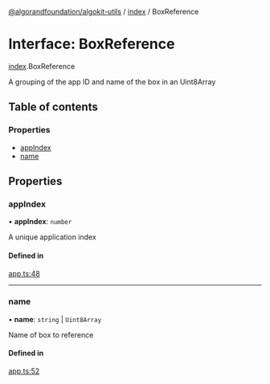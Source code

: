 [@algorandfoundation/algokit-utils](../README.md) / [index](../modules/index.md) / BoxReference

# Interface: BoxReference

[index](../modules/index.md).BoxReference

A grouping of the app ID and name of the box in an Uint8Array

## Table of contents

### Properties

- [appIndex](index.BoxReference.md#appindex)
- [name](index.BoxReference.md#name)

## Properties

### appIndex

• **appIndex**: `number`

A unique application index

#### Defined in

[app.ts:48](https://github.com/algorandfoundation/algokit-utils-ts/blob/88a7c0f/src/app.ts#L48)

___

### name

• **name**: `string` \| `Uint8Array`

Name of box to reference

#### Defined in

[app.ts:52](https://github.com/algorandfoundation/algokit-utils-ts/blob/88a7c0f/src/app.ts#L52)
